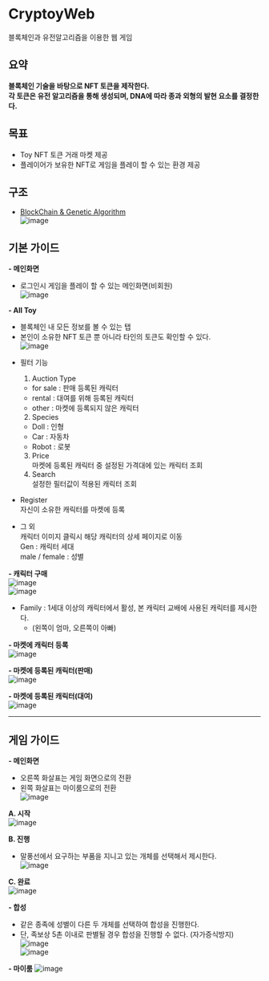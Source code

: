 # CryptoyWeb   
블록체인과 유전알고리즘을 이용한 웹 게임   

## 요약   
**블록체인 기술을 바탕으로 NFT 토큰을 제작한다.   
각 토큰은 유전 알고리즘을 통해 생성되며, DNA에 따라 종과 외형의 발현 요소를 결정한다.**   

## 목표   
- Toy NFT 토큰 거래 마켓 제공   
- 플레이어가 보유한 NFT로 게임을 플레이 할 수 있는 환경 제공   

## 구조 
- [BlockChain & Genetic Algorithm](https://github.com/cooking-lab/GeneLab)   
![image](https://user-images.githubusercontent.com/29244603/125054425-27819800-e0e1-11eb-94ce-2b80eb5bcf1f.png)   

## 기본 가이드   
**- 메인화면**   
  * 로그인시 게임을 플레이 할 수 있는 메인화면(비회원)   
![image](https://user-images.githubusercontent.com/29244603/125058952-c14b4400-e0e5-11eb-9ca3-784bbffd6735.png)   

**- All Toy**   
  * 블록체인 내 모든 정보를 볼 수 있는 탭   
  * 본인이 소유한 NFT 토큰 뿐 아니라 타인의 토큰도 확인할 수 있다.   
![image](https://user-images.githubusercontent.com/29244603/125059154-fbb4e100-e0e5-11eb-8319-e655ae91a31e.png)   
- 필터 기능   
  1. Auction Type   
    + for sale : 판매 등록된 캐릭터   
    + rental : 대여를 위해 등록된 캐릭터   
    + other : 마켓에 등록되지 않은 캐릭터   
  2. Species   
    + Doll : 인형   
    + Car : 자동차   
    + Robot : 로봇   
  3. Price   
    마켓에 등록된 캐릭터 중 설정된 가격대에 있는 캐릭터 조회   
  4. Search   
    설정한 필터값이 적용된 캐릭터 조회   

- Register   
  자신이 소유한 캐릭터를 마켓에 등록   
  
- 그 외   
  캐릭터 이미지 클릭시 해당 캐릭터의 상세 페이지로 이동   
  Gen : 캐릭터 세대   
  male / female : 성별   

**- 캐릭터 구매**   
![image](https://user-images.githubusercontent.com/29244603/125061112-fb1d4a00-e0e7-11eb-819b-8a1f36411721.png)   
![image](https://user-images.githubusercontent.com/29244603/125061137-ff496780-e0e7-11eb-8fe2-a19add727903.png)   
  * Family : 1세대 이상의 캐릭터에서 활성, 본 캐릭터 교배에 사용된 캐릭터를 제시한다.
    * (왼쪽이 엄마, 오른쪽이 아빠)

**- 마켓에 캐릭터 등록**   
![image](https://user-images.githubusercontent.com/29244603/125061596-74b53800-e0e8-11eb-901d-da47eae73c7a.png)   

**- 마켓에 등록된 캐릭터(판매)**   
![image](https://user-images.githubusercontent.com/29244603/125061375-40417c00-e0e8-11eb-8a23-a04d9e47d342.png)   

**- 마켓에 등록된 캐릭터(대여)**   
![image](https://user-images.githubusercontent.com/29244603/125061439-4d5e6b00-e0e8-11eb-97be-c8ff0dea3ac2.png)   
   
- - -   
## 게임 가이드   
**- 메인화면**   
  * 오른쪽 화살표는 게임 화면으로의 전환   
  * 왼쪽 화살표는 마이룸으로의 전환   
![image](https://user-images.githubusercontent.com/29244603/125062342-3e2bed00-e0e9-11eb-99cb-e7c3dad53c2f.png)   

**A. 시작**   
![image](https://user-images.githubusercontent.com/29244603/125062389-4b48dc00-e0e9-11eb-8507-4d3cb6cdb619.png)   

**B. 진행**   
  * 말풍선에서 요구하는 부품을 지니고 있는 개체를 선택해서 제시한다.   
![image](https://user-images.githubusercontent.com/29244603/125062412-50a62680-e0e9-11eb-9a4f-ada39dd84c29.png)   

**C. 완료**   
![image](https://user-images.githubusercontent.com/29244603/125062429-556ada80-e0e9-11eb-821e-44cac864a1d5.png)   

**- 합성**   
  * 같은 종족에 성별이 다른 두 개체를 선택하여 합성을 진행한다.   
  * 단, 족보상 5촌 이내로 판별될 경우 합성을 진행할 수 없다. (자가증식방지)   
![image](https://user-images.githubusercontent.com/29244603/125062721-ac70af80-e0e9-11eb-8a28-97164fc4a3fb.png)   
![image](https://user-images.githubusercontent.com/29244603/125063010-f78ac280-e0e9-11eb-8f83-303d6b18d54a.png)   

**- 마이룸**
![image](https://user-images.githubusercontent.com/29244603/125063186-23a64380-e0ea-11eb-89ad-70613471b70e.png)

